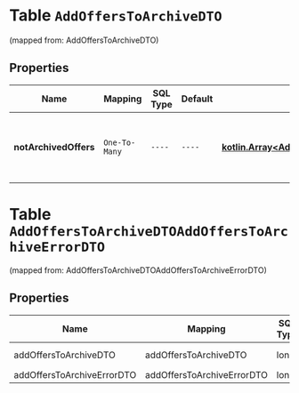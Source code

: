 
# Table `AddOffersToArchiveDTO`
(mapped from: AddOffersToArchiveDTO)

## Properties
Name | Mapping | SQL Type | Default | Type | Description | Notes
---- | ------- | -------- | ------- | ---- | ----------- | -----
**notArchivedOffers** | `One-To-Many` | `----` | `----`  | [**kotlin.Array&lt;AddOffersToArchiveErrorDTO&gt;**](AddOffersToArchiveErrorDTO.md) | Список товаров, которые не удалось поместить в архив. |  [optional]


# **Table `AddOffersToArchiveDTOAddOffersToArchiveErrorDTO`**
(mapped from: AddOffersToArchiveDTOAddOffersToArchiveErrorDTO)

## Properties
Name | Mapping | SQL Type | Default | Type | Description | Notes
---- | ------- | -------- | ------- | ---- | ----------- | -----
addOffersToArchiveDTO | addOffersToArchiveDTO | long | | kotlin.Long | Primary Key | *one*
addOffersToArchiveErrorDTO | addOffersToArchiveErrorDTO | long | | kotlin.Long | Foreign Key | *many*



